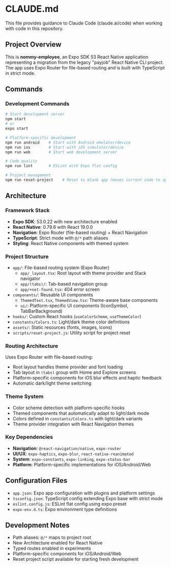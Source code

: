 # CLAUDE.md

This file provides guidance to Claude Code (claude.ai/code) when working with code in this repository.

## Project Overview

This is **nommy-employee**, an Expo SDK 53 React Native application representing a migration from the legacy "payjob" React Native CLI project. The app uses Expo Router for file-based routing and is built with TypeScript in strict mode.

## Commands

### Development Commands
```bash
# Start development server
npm start
# or
expo start

# Platform-specific development
npm run android    # Start with Android emulator/device
npm run ios        # Start with iOS simulator/device  
npm run web        # Start web development server

# Code quality
npm run lint       # ESLint with Expo flat config

# Project management
npm run reset-project    # Reset to blank app (moves current code to app-example/)
```

## Architecture

### Framework Stack
- **Expo SDK**: 53.0.22 with new architecture enabled
- **React Native**: 0.79.6 with React 19.0.0
- **Navigation**: Expo Router (file-based routing) + React Navigation
- **TypeScript**: Strict mode with `@/*` path aliases
- **Styling**: React Native components with themed system

### Project Structure
- `app/`: File-based routing system (Expo Router)
  - `app/_layout.tsx`: Root layout with theme provider and Stack navigator
  - `app/(tabs)/`: Tab-based navigation group
  - `app/+not-found.tsx`: 404 error screen
- `components/`: Reusable UI components
  - `ThemedText.tsx`, `ThemedView.tsx`: Theme-aware base components
  - `ui/`: Platform-specific UI components (IconSymbol, TabBarBackground)
- `hooks/`: Custom React hooks (`useColorScheme`, `useThemeColor`)
- `constants/Colors.ts`: Light/dark theme color definitions
- `assets/`: Static resources (fonts, images, icons)
- `scripts/reset-project.js`: Utility script for project reset

### Routing Architecture
Uses Expo Router with file-based routing:
- Root layout handles theme provider and font loading
- Tab layout in `(tabs)` group with Home and Explore screens
- Platform-specific components for iOS blur effects and haptic feedback
- Automatic dark/light theme switching

### Theme System
- Color scheme detection with platform-specific hooks
- Themed components that automatically adapt to light/dark mode
- Colors defined in `constants/Colors.ts` with light/dark variants
- Theme provider integration with React Navigation themes

### Key Dependencies
- **Navigation**: `@react-navigation/native`, `expo-router`
- **UI/UX**: `expo-haptics`, `expo-blur`, `react-native-reanimated`
- **System**: `expo-constants`, `expo-linking`, `expo-status-bar`
- **Platform**: Platform-specific implementations for iOS/Android/Web

## Configuration Files
- `app.json`: Expo app configuration with plugins and platform settings
- `tsconfig.json`: TypeScript config extending Expo base with strict mode
- `eslint.config.js`: ESLint flat config using expo preset
- `expo-env.d.ts`: Expo environment type definitions

## Development Notes
- Path aliases: `@/*` maps to project root
- New Architecture enabled for React Native
- Typed routes enabled in experiments
- Platform-specific components for iOS/Android/Web
- Reset project script available for starting fresh development